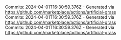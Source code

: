 Commits: 2024-04-01T16:30:59.376Z - Generated via https://github.com/marketplace/actions/artificial-grass
<br>
Commits: 2024-04-01T16:30:59.376Z - Generated via https://github.com/marketplace/actions/artificial-grass
<br>
Commits: 2024-04-01T16:30:59.376Z - Generated via https://github.com/marketplace/actions/artificial-grass
<br>
